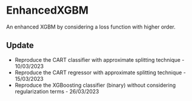 # EnhancedXGBM
An enhanced XGBM by considering a loss function with higher order.

## Update

* Reproduce the CART classifier with approximate splitting technique - 10/03/2023
* Reproduce the CART regressor with approximate splitting technique - 15/03/2023
* Reproduce the XGBoosting classifier (binary) without considering regularization terms - 26/03/2023
